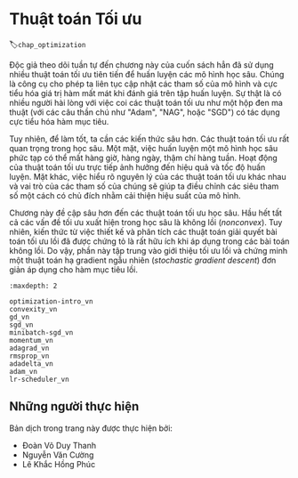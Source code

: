 <!--
# Optimization Algorithms
-->

# Thuật toán Tối ưu
:label:`chap_optimization`

<!--
If you read the book in sequence up to this point you already used a number of advanced optimization algorithms to train deep learning models.
They were the tools that allowed us to continue updating model parameters and to minimize the value of the loss function, as evaluated on the training set.
Indeed, anyone content with treating optimization as a black box device to minimize objective functions in a simple setting might well content oneself 
with the knowledge that there exists an array of incantations of such a procedure (with names such as "Adam", "NAG", or "SGD").
-->

Độc giả theo dõi tuần tự đến chương này của cuốn sách hẳn đã sử dụng nhiều thuật toán tối ưu tiên tiến để huấn luyện các mô hình học sâu. 
Chúng là công cụ cho phép ta liên tục cập nhật các tham số của mô hình và cực tiểu hóa giá trị hàm mất mát khi đánh giá trên tập huấn luyện. 
Sự thật là có nhiều người hài lòng với việc coi các thuật toán tối ưu như một hộp đen ma thuật (với các câu thần chú như "Adam", "NAG", hoặc "SGD") có tác dụng cực tiểu hóa hàm mục tiêu.

<!--
To do well, however, some deeper knowledge is required.
Optimization algorithms are important for deep learning.
On one hand, training a complex deep learning model can take hours, days, or even weeks.
The performance of the optimization algorithm directly affects the model's training efficiency.
On the other hand, understanding the principles of different optimization algorithms and the role of their parameters will enable us 
to tune the hyperparameters in a targeted manner to improve the performance of deep learning models.
-->

Tuy nhiên, để làm tốt, ta cần các kiến thức sâu hơn. 
Các thuật toán tối ưu rất quan trọng trong học sâu. 
Một mặt, việc huấn luyện một mô hình học sâu phức tạp có thể mất hàng giờ, hàng ngày, thậm chí hàng tuần. 
Hoạt động của thuật toán tối ưu trực tiếp ảnh hưởng đến hiệu quả và tốc độ huấn luyện. 
Mặt khác, việc hiểu rõ nguyên lý của các thuật toán tối ưu khác nhau và vai trò của các tham số của chúng sẽ giúp ta điều chỉnh các siêu tham số một cách có chủ đích nhằm cải thiện hiệu suất của mô hình.

<!--
In this chapter, we explore common deep learning optimization algorithms in depth.
Almost all optimization problems arising in deep learning are *nonconvex*.
Nonetheless, the design and analysis of algorithms in the context of convex problems has proven to be very instructive.
It is for that reason that this section includes a primer on convex optimization and the proof for a very simple stochastic gradient descent algorithm on a convex objective function.
-->

Chương này đề cập sâu hơn đến các thuật toán tối ưu học sâu. Hầu hết tất cả các vấn đề tối ưu xuất hiện trong học sâu là không lồi (*nonconvex*). 
Tuy nhiên, kiến thức từ việc thiết kế và phân tích các thuật toán giải quyết bài toán tối ưu lồi đã được chứng tỏ là rất hữu ích khi áp dụng trong các bài toán không lồi.
Do vậy, phần này tập trung vào giới thiệu tối ưu lồi và chứng minh một thuật toán hạ gradient ngẫu nhiên (*stochastic gradient descent*) đơn giản áp dụng cho hàm mục tiêu lồi.

```toc
:maxdepth: 2

optimization-intro_vn
convexity_vn
gd_vn
sgd_vn
minibatch-sgd_vn
momentum_vn
adagrad_vn
rmsprop_vn
adadelta_vn
adam_vn
lr-scheduler_vn
```

## Những người thực hiện
Bản dịch trong trang này được thực hiện bởi:

* Đoàn Võ Duy Thanh
* Nguyễn Văn Cường
* Lê Khắc Hồng Phúc
